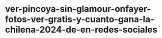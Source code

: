 # ver-pincoya-sin-glamour-onfayer-fotos-ver-gratis-y-cuanto-gana-la-chilena-2024-de-en-redes-sociales